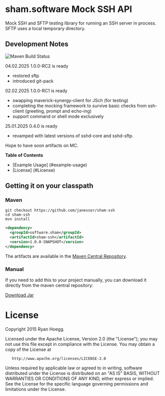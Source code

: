 

# sham.software Mock SSH API

Mock SSH and SFTP testing library for running an SSH server in process. SFTP uses a local temporary directory.

## Development Notes
![Maven Build Status](https://github.com/janesser/sham-ssh/actions/workflows/maven.yml/badge.svg)

04.02.2025 1.0.0-RC2 is ready
* restored sftp
* introduced git-pack

02.02.2025 1.0.0-RC1 is ready
* swapping maverick-synergy-client for JSch (for testing)
* completing the mocking framework to survive basic checks from ssh-client
(greeting, prompt and echo-ing)
* support command or shell mode exclusively

25.01.2025 0.4.0 is ready
* revamped with latest versions of sshd-core and sshd-sftp.

Hope to have soon artifacts on MC.

**Table of Contents**

* [Example Usage] (#example-usage)
* [License] (#License)

## Getting it on your classpath

### Maven

```shell
git checkout https://github.com/janesser/sham-ssh
cd sham-ssh
mvn install
```

```xml
<dependency>
  <groupId>software.sham</groupId>
  <artifactId>sham-ssh</artifactId>
  <version>1.0.0-SNAPSHOT</version>
</dependency>
```

The artifacts are available in the [Maven Central Repository](http://search.maven.org/#search%7Cga%7C1%7Ca%3A%22sham-ssh%22).

### Manual

If you need to add this to your project manually, you can download it directly from the maven central repository:

[Download Jar](http://search.maven.org/remotecontent?filepath=software/sham/sham-ssh/0.1.0/sham-ssh-0.1.0.jar)

# License

   Copyright 2015 Ryan Hoegg.

   Licensed under the Apache License, Version 2.0 (the "License");
   you may not use this file except in compliance with the License.
   You may obtain a copy of the License at

       http://www.apache.org/licenses/LICENSE-2.0

   Unless required by applicable law or agreed to in writing, software
   distributed under the License is distributed on an "AS IS" BASIS,
   WITHOUT WARRANTIES OR CONDITIONS OF ANY KIND, either express or implied.
   See the License for the specific language governing permissions and
   limitations under the License.
